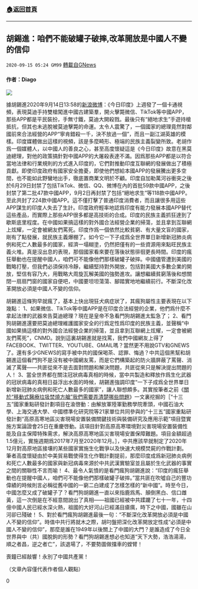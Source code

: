 ###  [:house:返回首頁](https://github.com/ourhimalayas/txt)
---

## 胡錫進：咱們不能破罐子破摔,改革開放是中國人不變的信仰
`2020-09-15 05:24 GM99` [轉載自GNews](https://gnews.org/zh-hant/357015/)

#### **作者：Diago**

![](https://s3.amazonaws.com/gnews-media-offload/wp-content/uploads/2020/09/15050020/%E5%B0%81%E9%9D%A2-23.jpg)

據胡錫進2020年9月14日13:58的[新浪微博](https://weibo.com/huxijin?refer_flag=0000015010_&amp;from=feed&amp;loc=nickname)：《今日印度》上週發了一個卡通視頻，表現莫迪手持雙槍闖進中國古建築羣，開火擊斃微信、TikTok等中國APP，那些APP都是平民裝扮，手無寸鐵，莫迪大開殺戮。最後只有“絕地求生”手遊持槍抵抗，但其也未逃脫被莫迪擊斃的命運。太令人震驚了，一個國家的總理竟然對鄰國前來合法經營的APP“寧肯錯殺一千，決不放過一個”，而且一副江湖英雄的模樣。印度媒體做出這樣的視頻，該是多麼畸形、極端的民族主義裂變所致。老胡作爲一個媒體人，以中國人的善良之心，甚至高度懷疑這是《今日印度》故意在黑莫迪總理，對他的政策搞針對中國APP的大屠殺表達不滿。因爲那些APP都是以符合當地法律和行業規則的方式進入印度的，它們對推動印度互聯網的發展做出了積極貢獻。即使印度政府有國家安全擔憂，即使他們想給本國APP的發展騰出更多空間，也不能如此野蠻地出手，徹底置商業文明於不顧。印度自加勒萬河谷衝突之後於6月29日封禁了包括TikTok、微信、QQ、微博在內的首批59款中國APP，之後封禁了第二批47款中國APP，9月2日再封禁了包括“絕地求生”等118款中國APP。至此共封了224款中國APP。這不僅打擊了普通印度消費者，而且讓很多用這些APP謀生的印度人失去了生計。印度政府輕率地認爲印度有能力發展本國APP替代這些產品，而實際上那些APP很多都是高技術的合成。印度的民族主義抓狂達到了歇斯底里程度。在中國如果搞這樣的對外國合法經營企業的掃蕩，並且拿到互聯網上炫耀，一定會被網友們罵死。印度作爲一個依然比較貧窮、有大量文盲的國家，剛有了點發展，就民族主義爆棚了。如今它一下子成爲全世界單日新增新冠肺炎病例和死亡人數最多的國家，經濟一塌糊塗，仍然把僅有的一些資源用來點旺民族主義火堆。真是沒出息的表現，那個國家看來要在落後狀態徘徊更長時間。印度的瘋狂舉動也在提醒中國人，咱們可不能像他們那樣破罐子破摔。中國儘管遭到美國的戰略打壓，但我們必須保持冷靜，繼續堅持對外開放，包括對美國大多數企業的開放，堅信有容乃大，用戰略大周旋瓦解美國的強勢進攻。讓想繼續貧窮落後和想關閉一扇扇門窗的國家自便吧，中國要坦坦蕩蕩、腳踏實地地繼續前行。不斷深化改革開放必須是中國人不變的信仰。

胡錫進這條狗早就瘋了，基本上快出現狂犬病症狀了，其瘋狗屬性主要表現在以下幾點：
1、如果微信、TikTok等中國APP是在印度合法經營的企業，他們爲什麼不拿起法律的武器來告莫迪總理？現在是皇帝不急看門狗胡錫進太監急了；
2、看門狗胡錫進還要把莫迪總理維護國家安全的行爲定性爲印度的民族主義，並聲稱“中國如果搞這樣的對外國合法經營企業的掃蕩，並且拿到互聯網上炫耀，一定會被網友們罵死”，CNMD。說到這裏胡錫進就是找罵，我們中國網友上得了FACEBOOK、TWITTER、YOUTUBE、GMAIL嗎？當然更不用說GTV和GNEWS了。還有多少GNEWS的寫手被中共的國保喝茶、認罪、悔過？中共這個黑幫和胡錫進這個看門狗不是沒有被中國網友罵，而是它們構築起的防火牆屏蔽了罵聲、消滅了罵聲——共匪從來不是去面對問題和解決問題，共匪從來只是解決提出問題的人！
3、當全世界都在關注冠狀病毒真相的時候，當中共製造和釋放作爲生化武器的冠狀病毒的真相日益浮出水面的時候，胡錫進強調印度“一下子成爲全世界單日新增新冠肺炎病例和死亡人數最多的國家”，讓人聯想頗多。其實按筆者之前《[關於“移動式醫療垃圾焚燒方艙”我們需要弄清楚哪些問題](https://gnews.org/zh-hans/126168/)》一文裏挖掘的［“十三五”國家重點研發計劃項目在渝啓動：由解放軍陸軍勤務學院牽頭，中國石油大學、上海交通大學、中國標準化研究院等21家單位共同參與的“十三五”國家重點研發計劃“高原高寒地區災害現場安置裝備關鍵技術與裝備研究及應用示範”項目暨實施方案論證會25日在重慶啓動。該項目針對高原高寒環境對災害現場安置裝備性能及自主保障特殊需求，解決高原高寒地區災害現場安置保障難題。項目金額超過1.5億元，實施週期爲2017年7月至2020年12月。］，中共應該早就制定了2020年12月對高原地區接壤的某些國家實施生化戰爭以及快速大規模焚屍的作戰計劃。筆者高度懷疑由於中美貿易戰使得生化作戰計劃提前，那麼印度成爲新冠肺炎病例和死亡人數最多的國家與新冠病毒來源於中共武漢實驗室並且屬於生化武器的事實之間的關聯性不言而喻！
4、最令人氣憤的是看門瘋狗胡錫進說：“印度的瘋狂舉動也在提醒中國人，咱們可不能像他們那樣破罐子破摔。”當共匪在吹噓自己的豐功偉績的時候則言必稱從舊中國的一窮二白建成了怎樣怎樣的“新中國”。時至今日，中國怎麼又成了破罐子了？看門狗胡錫進一直以來指鹿爲馬、顛倒黑白、信口雌黃，這一次倒是在不經意間說出了真相——祖國已經被中共蹂躪了七十一年，十四億中國人民已經水深火熱，祖國的大好河山已經滿目瘡痍，時下之中國，國雖在山河卻已殘破！
5、對於看門瘋狗胡錫進最後一句：“不斷深化改革開放必須是中國人不變的信仰”。時值中共行將就木之際，胡叼盤把深化改革開放定性成“必須是中國人不變的信仰”，那麼是誰在1949年以後關上了中國的大門？是誰造成了今日全世界與中（共）國脫鉤的形勢？看門狗胡錫進想必也知道“天下大勢，浩浩湯湯，順之者昌，逆之者亡”，該退場了，不要勢圖做擋車的螳臂！

喪鐘已經敲響！永別了中國共產黨！

（文章內容僅代表作者個人觀點）

0
